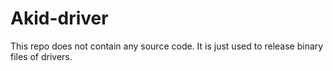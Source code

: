# Akid-driver

This repo does not contain any source code. It is just used to release binary files of drivers.